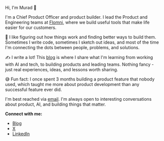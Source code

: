Hi, I'm Murad 👋

I'm a Chief Product Officer and product builder. I lead the Product and Engineering teams at [Flomni](https://flomni.com/en), where we build useful tools that make life easier for our customers.

🚀 I like figuring out how things work and finding better ways to build them. Sometimes I write code, sometimes I sketch out ideas, and most of the time I'm connecting the dots between people, problems, and solutions.

✍️ I write a lot! This [blog](https://murabcd.vercel.app) is where I share what I'm learning from working with AI and tech, to building products and leading teams. Nothing fancy - just real experiences, ideas, and lessons worth sharing.

😅 Fun fact: I once spent 3 months building a product feature that nobody used, which taught me more about product development than any successful feature ever did.

I'm best reached via [email](mailto:murad@flomni.com). I'm always open to interesting conversations about product, AI, and building things that matter.

**Connect with me:**
- [Blog](https://murabcd.vercel.app)
- [X](https://x.com/murabcd)
- [LinkedIn](https://www.linkedin.com/in/murabcd/)
